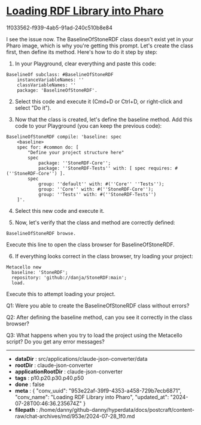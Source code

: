 # [Loading RDF Library into Pharo](https://claude.ai/chat/953e22af-39f9-4353-a458-729b7ecb6871)

1f033562-f939-4ab5-91ad-240c510b8e84

 I see the issue now. The BaselineOfStoneRDF class doesn't exist yet in your Pharo image, which is why you're getting this prompt. Let's create the class first, then define its method. Here's how to do it step by step:

1. In your Playground, clear everything and paste this code:

```smalltalk
BaselineOf subclass: #BaselineOfStoneRDF
    instanceVariableNames: ''
    classVariableNames: ''
    package: 'BaselineOfStoneRDF'.
```

2. Select this code and execute it (Cmd+D or Ctrl+D, or right-click and select "Do it").

3. Now that the class is created, let's define the baseline method. Add this code to your Playground (you can keep the previous code):

```smalltalk
BaselineOfStoneRDF compile: 'baseline: spec
    <baseline>
    spec for: #common do: [
        "Define your project structure here"
        spec 
            package: ''StoneRDF-Core'';
            package: ''StoneRDF-Tests'' with: [ spec requires: #(''StoneRDF-Core'') ].
        spec 
            group: ''default'' with: #(''Core'' ''Tests'');
            group: ''Core'' with: #(''StoneRDF-Core'');
            group: ''Tests'' with: #(''StoneRDF-Tests'')
    ]'.
```

4. Select this new code and execute it.

5. Now, let's verify that the class and method are correctly defined:

```smalltalk
BaselineOfStoneRDF browse.
```

Execute this line to open the class browser for BaselineOfStoneRDF.

6. If everything looks correct in the class browser, try loading your project:

```smalltalk
Metacello new
  baseline: 'StoneRDF';
  repository: 'github://danja/StoneRDF:main';
  load.
```

Execute this to attempt loading your project.

Q1: Were you able to create the BaselineOfStoneRDF class without errors?

Q2: After defining the baseline method, can you see it correctly in the class browser?

Q3: What happens when you try to load the project using the Metacello script? Do you get any error messages?

---

* **dataDir** : src/applications/claude-json-converter/data
* **rootDir** : claude-json-converter
* **applicationRootDir** : claude-json-converter
* **tags** : p10.p20.p30.p40.p50
* **done** : false
* **meta** : {
  "conv_uuid": "953e22af-39f9-4353-a458-729b7ecb6871",
  "conv_name": "Loading RDF Library into Pharo",
  "updated_at": "2024-07-28T00:46:36.235674Z"
}
* **filepath** : /home/danny/github-danny/hyperdata/docs/postcraft/content-raw/chat-archives/md/953e/2024-07-28_1f0.md